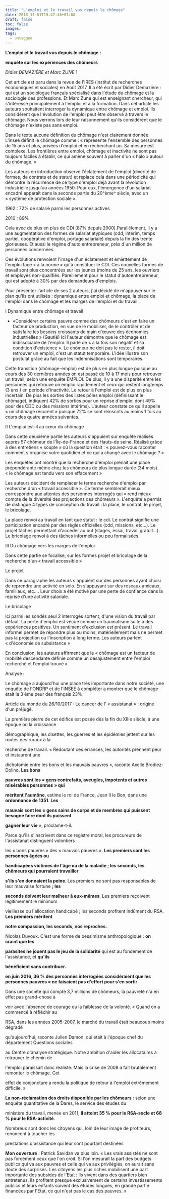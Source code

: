 ```yaml
---
title: "L'emploi et le travail vus depuis le chômage"
date: 2018-11-01T19:47:46+01:00
draft: false
toc: false
images:
tags: 
  - untagged
---
```

**L'emploi et le travail vus depuis le chômage :**

**enquête sur les expériences des chômeurs**

*Didier DEMAZIÈRE et Marc ZUNE* 1

Cet article est paru dans la revue de l'IRES (institut de recherches
économiques et sociales) en Août 2017. Il a été écrit par Didier
Demazière : qui est un sociologue français spécialisé dans l'étude du
chômage et la sociologie des professions. Et Marc Zune qui est
enseignant chercheur, qui s'intéresse principalement à l'emploi et à la
formation. Dans cet article les auteurs souhaitent interroger la
dynamique entre chômage et emploi. Ils considèrent que l'évolution de
l'emploi peut être observé à travers le chômage. Nous verrons lors de
leur raisonnement qu'ils considèrent que le chômage n'existe pas sans
emploi.

Dans le texte aucune définition du chômage n'est clairement donnée.
L'insee définit le chômage comme : « représente l\'ensemble des
personnes de 15 ans et plus, privées d\'emploi et en recherchant un. Sa
mesure est complexe. Les frontières entre emploi, chômage et inactivité
ne sont pas toujours faciles à établir, ce qui amène souvent à parler
d\'un « halo » autour du chômage. »

Les auteurs en introduction observe l'éclatement de l'emploi (diverité
de formes, de contrats et de statut) et replace cela dans une
périodicité qui démontre la récurrence de ce type d'emploi déjà avant la
révolution industrielle jusqu'au années 1950. Pour eux, l'émergence d'un
salariat encadré apparaît dans la seconde partie du 20^ème^ siècle, avec
un « système de protection sociale ».

1962 : 72% de salarié parmi les personnes actives

2010 : 89%

Cela avec de plus en plus de CDI (87% depuis 2000).Parallèlement, il y a
une augmentation des formes de salariat atypiques (cdd, intérim, temps
partiel, coopérative d'emploi, portage salariale) depuis la fin des
trente glorieuses. Et aussi le régime d'auto entrepreneur, près d'un
million de personnes concernées.

Ces évolutions renvoient l'image d'un éclatement et émiettement de
l'emploi face « à la norme » qu'à constituer le CDI. Ces nouvelles
formes de travail sont plus concentrées sur les jeunes (moins de 25 ans,
les ouvriers et employés non-qualifiés. Pareillement pour le statut
d'autoentrepreneur, qui est adopté à 30% par des demandeurs d'emplois.

Pour présenter l'article de ses 2 auteurs, j'ai décidé de m'appuyer sur
le plan qu'ils ont utilisés : dynamique entre emploi et chômage, la
place de l'emploi dans le chômage et les marges de l'emploi et du
travail.

I Dynamique entre chômage et travail

-   «Considérer certains pauvre comme des chômeurs c'est en faire un
    facteur de production, en vue de le mobiliser, de le contrôler et de
    satisfaire les besoins croissants de main d'œuvre des économies
    industrielles » (Gautié) Ici l'auteur démontre que le chômage est
    indissociable de l'emploi. Il parle de « à la fois son négatif et sa
    condition d'existence ». Le chômeur ne doit pas le rester, il doit
    retrouver un emploi, c'est un statut temporaire. L'idée illustre son
    postulat grâce au fait que les indemnisations sont temporaires.

Cette transition (chômage-emploi) est de plus en plus longue puisque au
cours des 30 dernières années on est passé de 10 à 17 mois pour
retrouver un travail, selon une enquête EMPLOI. De plus, il y a une
disparité entre les personnes qui retrouve un emploi rapidement et ceux
qui restent longtemps (3 ans ) en période d'inactivité. Le retour à
l'emploi est de plus en plus incertain. De plus les sorties des listes
pôles emploi (définissant le chômage), indiquent 42% de sorties pour un
reprise d'emploi dont 49% pour des CDD ou des missions intérims).
L'auteur constate ce qu'il appelle « un chômage récurent » puisque 72%
se sont réinscrits au moins 1 fois au cours des quatre années suivantes.

II L'emploi est-il au cœur du chômage

Dans cette deuxième partie les auteurs s'appuient sur enquête réalisés
auprès 57 chômeur de l'Île-de-France et des Hauts-de seine. Réalisé
grâce à des entretiens « souple » où la question était : « pouvez-vous
raconter comment s'organise votre quotidien et ce qui a changé avec le
chômage ? »

Les enquêtes ont montré que la recherche d'emploi prenait une place
prépondérante même chez les chômeurs de plus longue durée (34 mois).
« le chômage est tendu vers son effacement »

Les auteurs décident de remplacer le terme recherche d'emploi par
recherche d'un « travail accessible ». Ce terme semblerait mieux
correspondre aux attentes des personnes interrogés qui « rend mieux
compte de la diversité des projections des chômeurs ». L'enquête a
permis de distingue 4 types de conception du travail : la place, le
contrat, le projet, le bricolage.

La place renvoi au travail en tant que statut : le cdi. Le contrat
signifie une participation encadré par des règles officielles (cdd,
missions, etc...). Le projet tâches permettant d'accéder au but (stages,
essai, travail gratuit...). Le bricolage renvoi à des tâches informelles
ou peu formalisées.

III Du chômage vers les marges de l'emploi

Dans cette partie se focalise, sur les formes projet et bricolage de la
recherche d'un « travail accessible »

Le projet

Dans ce paragraphe les auteurs s'appuient sur des personnes ayant choisi
de reprendre une activité en solo. En s'appuyant sur des reseaux
amicaux, familliaux, etc.... Leur choix a été motivé par une perte de
confiance dans la reprise d'une activité salariale.

Le bricolage

Ici parmi les sondés seul 2 interrogés sortent, d'une vision du travail
par défaut. La perte d'emploi est vécue comme un traumatisme suite à des
expériences positives. Un sentiment d'exclusion est présent. Le travail
informel permet de répondre plus ou moins, matériellement mais ne permet
pas la projection ou l'inscription à long terme. Les auteurs parlent
« d'économie de subsistance »

En conclusion, les auteurs affirment que le « chômage est un facteur de
mobilité descendante définie comme un désajustement entre l'emploi
recherché et l'emploi trouvé »

Analyse :

Le chômage a aujourd'hui une place très importante dans notre société,
une enquête de l'ONDRP et de l'INSEE à compléter a montrer que le
chômage était la 3 ème peur des français 23%

Article du monde du 26/10/2017 : Le cancer de l' « assistanat » :
origine d'un préjugé.

La première pierre de cet édifice est posée dès la fin du XIIIe siècle,
à une époque où la croissance

démographique, les disettes, les guerres et les épidémies jettent sur
les routes des ruraux à la

recherche de travail. « Redoutant ces errances, les autorités prennent
peur et instaurent une

dichotomie entre les bons et les mauvais pauvres », raconte Axelle
Brodiez-Dolino. **Les bons**

**pauvres sont les « gens contrefaits, aveugles, impotents et autres
misérables personnes » qui**

**méritent l'aumône**, estime le roi de France, Jean II le Bon, dans une
**ordonnance de 1351**. **Les**

**mauvais sont les « gens sains de corps et de membres qui puissent
besogne faire dont ils puissent**

**gagner leur vie** », proclame-t-il.

Parce qu'ils s'inscrivent dans ce registre moral, les procureurs de
l'assistanat distinguent volontiers

les « bons pauvres » des « mauvais pauvres ». **Les premiers sont les
personnes âgées ou**

**handicapées victimes de l'âge ou de la maladie ; les seconds, les
chômeurs qui pourraient travailler**

**s'ils s'en donnaient la peine**. Les premiers ne sont pas responsables
de leur mauvaise fortune **; les**

**seconds doivent leur malheur à eux-mêmes**. Les premiers reçoivent
légitimement le minimum

vieillesse ou l'allocation handicapé ; les seconds profitent indûment du
RSA. **Les premiers méritent**

**notre compassion, les seconds, nos reproches.**

Nicolas Duvoux. C'est une forme de pessimisme anthropologique : **on
craint que les**

**parasites ne jouent pas le jeu de la solidarité** qui est au fondement
de l'assistance, et **qu'ils**

**bénéficient sans contribuer.**

**en juin 2016, 36 % des personnes interrogées considéraient que les
personnes pauvres « ne faisaient pas d'effort pour s'en sortir**

Dans une société qui compte 3,7 millions de chômeurs, la pauvreté n'a en
effet pas grand-chose à

voir avec l'absence de courage ou la faiblesse de la volonté. « Quand on
a commencé à réfléchir au

RSA, dans les années 2005-2007, le marché du travail était beaucoup
moins dégradé

qu'aujourd'hui, raconte Julien Damon, qui était à l'époque chef du
département Questions sociales

au Centre d'analyse stratégique. Notre ambition d'aider les allocataires
à retrouver le chemin de

l'emploi paraissait donc réaliste. Mais la crise de 2008 a fait
brutalement remonter le chômage. Cet

effet de conjoncture a rendu la politique de retour à l'emploi
extrêmement difficile. »

**La non-réclamation des droits disponible par les chômeurs** : selon
une enquête quantitative de la Dares, le service des études du

ministère du travail, menée en 2011, **il atteint 35 % pour le RSA-socle
et 68 % pour le RSA-activité**.

Nombreux sont donc les citoyens qui, loin de leur image de profiteurs,
renoncent à toucher les

prestations d'assistance qui leur sont pourtant destinées

**Mon ouverture** : Patrick Savidan va plus loin. « Les vrais assistés
ne sont pas forcément ceux que l'on croit. Si l'on mesurait la part des
budgets publics qui va aux pauvres et celle qui va aux privilégiés, on
aurait sans doute des surprises. Les citoyens les plus riches mobilisent
une part importante des subsides de l'Etat : ils vivent dans des
quartiers bien entretenus, ils profitent presque exclusivement de
certains investissements publics et leurs enfants suivent des études
longues, en grande partie financées par l'Etat, ce qui n'est pas le cas
des pauvres. »
